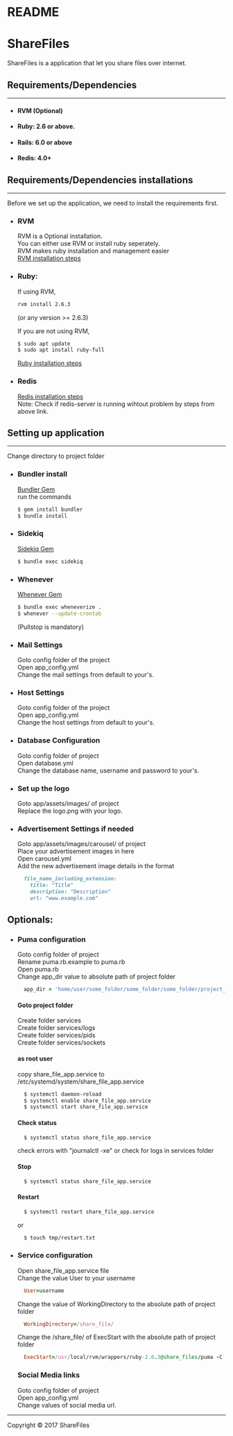 # README
ShareFiles
==============
ShareFiles is a application that let you share files over internet.

## Requirements/Dependencies
-----------------
- #### RVM (Optional)
- #### Ruby: 2.6 or above.
- #### Rails: 6.0 or above
- #### Redis: 4.0+

## Requirements/Dependencies installations
-----------------
Before we set up the application, we need to install the requirements first.
- ### RVM  
  RVM is a Optional installation.  
  You can either use RVM or install ruby seperately.  
  RVM makes ruby installation and management easier  
  [RVM installation steps](https://rvm.io/rvm/install)  
- ### Ruby:  
  If using RVM,  
  ```sh
  rvm install 2.6.3
  ```
  (or any version >= 2.6.3)  
  
  If you are not using RVM,  
  ```sh
  $ sudo apt update
  $ sudo apt install ruby-full
  ```  
  [Ruby installation steps](https://www.ruby-lang.org/en/documentation/installation/)

- ### Redis  
  [Redis installation steps](https://redis.io/topics/quickstart)  
  Note: Check if redis-server is running wihtout problem by steps from above link.  

## Setting up application
-----------------
Change directory to project folder

- ### Bundler install  
  [Bundler Gem](https://bundler.io/)  
  run the commands  
  ```sh
  $ gem install bundler
  $ bundle install
  ```
  
- ### Sidekiq  
  [Sidekiq Gem](https://github.com/mperham/sidekiq)  
  ```sh
  $ bundle exec sidekiq
  ```
  
- ### Whenever  
  [Whenever Gem](https://github.com/javan/whenever)  
  ```sh
  $ bundle exec wheneverize .
  $ whenever --update-crontab
  ```
  (Pullstop is mandatory)  
  
- ### Mail Settings  
  Goto config folder of the project  
  Open app_config.yml  
  Change the mail settings from default to your's.  
 
- ### Host Settings  
  Goto config folder of the project  
  Open app_config.yml  
  Change the host settings from default to your's.  
  
- ### Database Configuration  
  Goto config folder of project  
  Open database.yml   
  Change the database name, username and password to your's.  
  
- ### Set up the logo  
  Goto app/assets/images/ of project  
  Replace the logo.png with your logo.  
  
- ### Advertisement Settings if needed  
  Goto app/assets/images/carousel/ of project  
  Place your advertisement images in here  
  Open carousel.yml  
  Add the new advertisement image details in the format  
  ```ruby
    file_name_including_extension:  
      title: "Title"  
      description: "Description"  
      url: "www.example.com"  
  ```  
  
## Optionals:  
- ### Puma configuration  
  Goto config folder of project  
  Rename puma.rb.example to puma.rb  
  Open puma.rb  
  Change app_dir value to absolute path of project folder   
  ```ruby
    app_dir = 'home/user/some_folder/some_folder/some_folder/project_folder'
  ```
  
  #### Goto project folder
  Create folder services  
  Create folder services/logs  
  Create folder services/pids  
  Create folder services/sockets  

  #### as root user  
  copy share_file_app.service to /etc/systemd/system/share_file_app.service  
  ```sh
    $ systemctl daemon-reload  
    $ systemctl enable share_file_app.service  
    $ systemctl start share_file_app.service  
  ```
  
  #### Check status  
  ```sh
    $ systemctl status share_file_app.service  
  ```
  check errors with "journalctl -xe" or check for logs in services folder  

  #### Stop  
  ```sh
    $ systemctl status share_file_app.service  
  ```
  
  #### Restart  
  ```sh
    $ systemctl restart share_file_app.service  
  ```
  or
  ```sh  
    $ touch tmp/restart.txt  
  ```
  
- ### Service configuration  
  Open share_file_app.service file  
  Change the value User to your username  
  ```ruby
    User=username
  ```
  Change the value of WorkingDirectory to the absolute path of project folder
  ```ruby
    WorkingDirectory=/share_file/
  ```
  
  Change the /share_file/ of ExecStart with the absolute path of project folder  
  ```ruby
    ExecStart=/usr/local/rvm/wrappers/ruby-2.6.3@share_files/puma -C /share_file/ ../config.ru
  ```   
  
  ### Social Media links  
  Goto config folder of project  
  Open app_config.yml  
  Change values of social media url.  

----
Copyright © 2017 ShareFiles